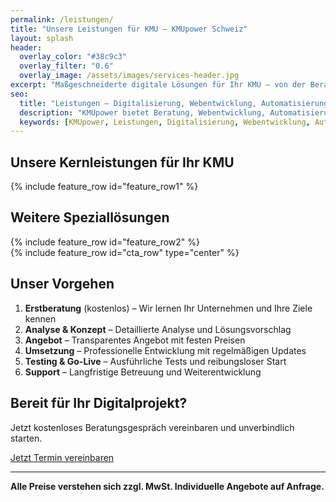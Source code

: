 ```yaml
---
permalink: /leistungen/
title: "Unsere Leistungen für KMU – KMUpower Schweiz"
layout: splash
header:
  overlay_color: "#38c9c3"
  overlay_filter: "0.6"
  overlay_image: /assets/images/services-header.jpg
excerpt: "Maßgeschneiderte digitale Lösungen für Ihr KMU – von der Beratung bis zur Umsetzung."
seo:
  title: "Leistungen – Digitalisierung, Webentwicklung, Automatisierung für KMU"
  description: "KMUpower bietet Beratung, Webentwicklung, Automatisierung und Support für kleine und mittlere Unternehmen in der Schweiz."
  keywords: [KMUpower, Leistungen, Digitalisierung, Webentwicklung, Automatisierung, Beratung, Support, Schweiz]
---
```


<section class="section-light" aria-label="Kernleistungen für KMU">
  <div class="wrapper">
    <h1 class="text-center">Unsere Kernleistungen für Ihr KMU</h1>
    {% include feature_row id="feature_row1" %}
  </div>
</section>

<section class="section-light" aria-label="Weitere Speziallösungen">
  <div class="wrapper">
    <h2 class="text-center">Weitere Speziallösungen</h2>
    {% include feature_row id="feature_row2" %}
  </div>
</section>

<section class="cta-section" aria-label="Beratung vereinbaren">
  <div class="wrapper">
    {% include feature_row id="cta_row" type="center" %}
  </div>
</section>

## Unser Vorgehen

1. <strong>Erstberatung</strong> (kostenlos) – Wir lernen Ihr Unternehmen und Ihre Ziele kennen
2. <strong>Analyse & Konzept</strong> – Detaillierte Analyse und Lösungsvorschlag
3. <strong>Angebot</strong> – Transparentes Angebot mit festen Preisen
4. <strong>Umsetzung</strong> – Professionelle Entwicklung mit regelmäßigen Updates
5. <strong>Testing & Go-Live</strong> – Ausführliche Tests und reibungsloser Start
6. <strong>Support</strong> – Langfristige Betreuung und Weiterentwicklung

<div class="cta-section">
  <h2>Bereit für Ihr Digitalprojekt?</h2>
  <p>Jetzt kostenloses Beratungsgespräch vereinbaren und unverbindlich starten.</p>
  <a href="/kontakt/" class="btn btn--primary btn--large">Jetzt Termin vereinbaren</a>
</div>

---

**Alle Preise verstehen sich zzgl. MwSt. Individuelle Angebote auf Anfrage.**
